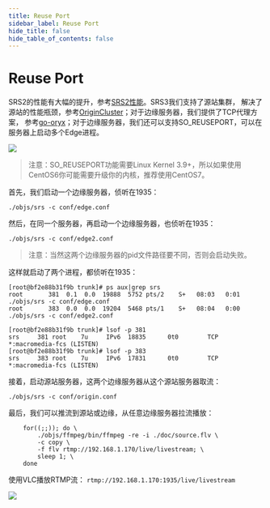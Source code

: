 ```yaml
---
title: Reuse Port
sidebar_label: Reuse Port
hide_title: false
hide_table_of_contents: false
---
```


# Reuse Port

SRS2的性能有大幅的提升，参考[SRS2性能](https://github.com/ossrs/srs/tree/2.0release#performance)。SRS3我们支持了源站集群，
解决了源站的性能瓶颈，参考[OriginCluster](./sample-origin-cluster.md)；对于边缘服务器，我们提供了TCP代理方案，
参考[go-oryx](https://github.com/ossrs/go-oryx)；对于边缘服务器，我们还可以支持SO_REUSEPORT，可以在服务器上启动多个Edge进程。

![](/img/doc-guides-reuse-port-001.png)

> 注意：SO_REUSEPORT功能需要Linux Kernel 3.9+，所以如果使用CentOS6你可能需要升级你的内核，推荐使用CentOS7。

首先，我们启动一个边缘服务器，侦听在1935：

```
./objs/srs -c conf/edge.conf
```

然后，在同一个服务器，再启动一个边缘服务器，也侦听在1935：

```
./objs/srs -c conf/edge2.conf
```

> 注意：当然这两个边缘服务器的pid文件路径要不同，否则会启动失败。

这样就启动了两个进程，都侦听在1935：

```
[root@bf2e88b31f9b trunk]# ps aux|grep srs
root       381  0.1  0.0  19888  5752 pts/2    S+   08:03   0:01 ./objs/srs -c conf/edge.conf
root       383  0.0  0.0  19204  5468 pts/1    S+   08:04   0:00 ./objs/srs -c conf/edge2.conf

[root@bf2e88b31f9b trunk]# lsof -p 381
srs     381 root    7u     IPv6  18835      0t0        TCP *:macromedia-fcs (LISTEN)
[root@bf2e88b31f9b trunk]# lsof -p 383
srs     383 root    7u     IPv6  17831      0t0        TCP *:macromedia-fcs (LISTEN)
```

接着，启动源站服务器，这两个边缘服务器从这个源站服务器取流：

```
./objs/srs -c conf/origin.conf 
```

最后，我们可以推流到源站或边缘，从任意边缘服务器拉流播放：

```
    for((;;)); do \
        ./objs/ffmpeg/bin/ffmpeg -re -i ./doc/source.flv \
        -c copy \
        -f flv rtmp://192.168.1.170/live/livestream; \
        sleep 1; \
    done
```

使用VLC播放RTMP流： `rtmp://192.168.1.170:1935/live/livestream`

![](https://ossrs.net/gif/v1/sls.gif?site=ossrs.io&path=/lts/doc/zh/v4/reuse-port)


